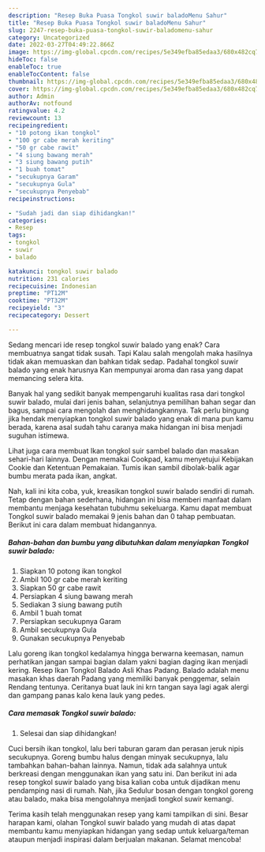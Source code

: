 ```yaml
---
description: "Resep Buka Puasa Tongkol suwir baladoMenu Sahur"
title: "Resep Buka Puasa Tongkol suwir baladoMenu Sahur"
slug: 2247-resep-buka-puasa-tongkol-suwir-baladomenu-sahur
category: Uncategorized
date: 2022-03-27T04:49:22.866Z
image: https://img-global.cpcdn.com/recipes/5e349efba85edaa3/680x482cq70/tongkol-suwir-balado-foto-resep-utama.jpg
hideToc: false
enableToc: true
enableTocContent: false
thumbnail: https://img-global.cpcdn.com/recipes/5e349efba85edaa3/680x482cq70/tongkol-suwir-balado-foto-resep-utama.jpg
cover: https://img-global.cpcdn.com/recipes/5e349efba85edaa3/680x482cq70/tongkol-suwir-balado-foto-resep-utama.jpg
author: Admin
authorAv: notfound
ratingvalue: 4.2
reviewcount: 13
recipeingredient:
- "10 potong ikan tongkol"
- "100 gr cabe merah keriting"
- "50 gr cabe rawit"
- "4 siung bawang merah"
- "3 siung bawang putih"
- "1 buah tomat"
- "secukupnya Garam"
- "secukupnya Gula"
- "secukupnya Penyebab"
recipeinstructions:

- "Sudah jadi dan siap dihidangkan!"
categories:
- Resep
tags:
- tongkol
- suwir
- balado

katakunci: tongkol suwir balado 
nutrition: 231 calories
recipecuisine: Indonesian
preptime: "PT12M"
cooktime: "PT32M"
recipeyield: "3"
recipecategory: Dessert

---
```



Sedang mencari ide resep tongkol suwir balado yang enak? Cara membuatnya sangat tidak susah. Tapi Kalau salah mengolah maka hasilnya tidak akan memuaskan dan bahkan tidak sedap. Padahal tongkol suwir balado yang enak harusnya Kan mempunyai aroma dan rasa yang dapat memancing selera kita.


Banyak hal yang sedikit banyak mempengaruhi kualitas rasa dari tongkol suwir balado, mulai dari jenis bahan, selanjutnya pemilihan bahan segar dan bagus, sampai cara mengolah dan menghidangkannya. Tak perlu bingung jika hendak menyiapkan tongkol suwir balado yang enak di mana pun kamu berada, karena asal sudah tahu caranya maka hidangan ini bisa menjadi suguhan istimewa.

Lihat juga cara membuat Ikan tongkol suir sambel balado dan masakan sehari-hari lainnya. Dengan memakai Cookpad, kamu menyetujui Kebijakan Cookie dan Ketentuan Pemakaian. Tumis ikan sambil dibolak-balik agar bumbu merata pada ikan, angkat.


Nah, kali ini kita coba, yuk, kreasikan tongkol suwir balado sendiri di rumah. Tetap dengan bahan sederhana, hidangan ini bisa memberi manfaat dalam membantu menjaga kesehatan tubuhmu sekeluarga. Kamu dapat membuat Tongkol suwir balado memakai 9 jenis bahan dan 0 tahap pembuatan. Berikut ini cara dalam membuat hidangannya.

<!--inarticleads1-->

##### Bahan-bahan dan bumbu yang dibutuhkan dalam menyiapkan Tongkol suwir balado:

1. Siapkan 10 potong ikan tongkol
1. Ambil 100 gr cabe merah keriting
1. Siapkan 50 gr cabe rawit
1. Persiapkan 4 siung bawang merah
1. Sediakan 3 siung bawang putih
1. Ambil 1 buah tomat
1. Persiapkan secukupnya Garam
1. Ambil secukupnya Gula
1. Gunakan secukupnya Penyebab


Lalu goreng ikan tongkol kedalamya hingga berwarna keemasan, namun perhatikan jangan sampai bagian dalam yakni bagian daging ikan menjadi kering. Resep Ikan Tongkol Balado Asli Khas Padang. Balado adalah menu masakan khas daerah Padang yang memiliki banyak penggemar, selain Rendang tentunya. Ceritanya buat lauk ini krn tangan saya lagi agak alergi dan gampang panas kalo kena lauk yang pedes. 

<!--inarticleads2-->

##### Cara memasak Tongkol suwir balado:


1. Selesai dan siap dihidangkan!

Cuci bersih ikan tongkol, lalu beri taburan garam dan perasan jeruk nipis secukupnya. Goreng bumbu halus dengan minyak secukupnya, lalu tambahkan bahan-bahan lainnya. Namun, tidak ada salahnya untuk berkreasi dengan menggunakan ikan yang satu ini. Dan berikut ini ada resep tongkol suwir balado yang bisa kalian coba untuk dijadikan menu pendamping nasi di rumah. Nah, jika Sedulur bosan dengan tongkol goreng atau balado, maka bisa mengolahnya menjadi tongkol suwir kemangi. 

Terima kasih telah menggunakan resep yang kami tampilkan di sini. Besar harapan kami, olahan Tongkol suwir balado yang mudah di atas dapat membantu kamu menyiapkan hidangan yang sedap untuk keluarga/teman ataupun menjadi inspirasi dalam berjualan makanan. Selamat mencoba!
